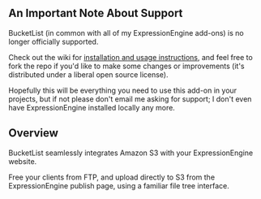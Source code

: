 ## An Important Note About Support

BucketList (in common with all of my ExpressionEngine add-ons) is no longer officially supported.

Check out the wiki for [installation and usage instructions][wiki], and feel free to fork the repo if you'd like to make some changes or improvements (it's distributed under a liberal open source license).

Hopefully this will be everything you need to use this add-on in your projects, but if not please don't email me asking for support; I don't even have ExpressionEngine installed locally any more.

[wiki]: https://github.com/experience/bucketlist.ee_addon/wiki/ "View the documentation"

## Overview

BucketList seamlessly integrates Amazon S3 with your ExpressionEngine website.

Free your clients from FTP, and upload directly to S3 from the ExpressionEngine publish page, using a familiar file tree interface.
